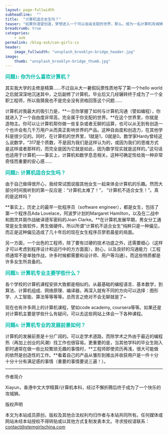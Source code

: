 ```yaml
---
layout: page-fullwidth
subheadline:  ""
title:  "计算机适合女生吗？"
teaser: "如果你渴望创造，梦想进入一个可以自由支配的世界，那么，成为一名计算机攻城狮当然适合你！"
breadcrumb: true
categories:
    - ask
permalink: /blog-ask/can-girls-cs
header:
    image_fullwidth: "unsplash_brooklyn-bridge_header.jpg"
image:
    thumb: "unsplash_brooklyn-bridge_thumb.jpg"
---
```


<p style="line-height: normal; font-size: 16px; font-family: 微软雅黑; color: rgb(0, 187, 170); box-sizing: border-box; padding: 0px; margin: 10px 0px; text-align: left;"><strong>问题1: 你为什么喜欢计算机？</strong></p>



其实我大学的主修是精算……不过自从大一暑假玩票性质地写了第一个hello world之后就深深地沉迷其中，之后副修了计算机，毕业后又几经辗转终于成为了一个全职工程师，所以我猜我也不是完全没有资格回答这个问题……

计算机对我最大的吸引力是，**一旦你掌握了如何与计算机沟通（譬如编程），你就进入了一个自由度非常高，完全属于你支配的世界。**在这个世界里，你就是造物主。你可以让计算机帮你做一些复杂或者无聊的运算，也可以从无到有创造一个也许会有几千万用户从而真正影响世界的产品。这种自由度和创造力，在其他学科是很少见的。同时，在计算机的世界里，1就是1，0就是0。数学家Hardy曾经这么说数学，“317是个质数，不是因为我们是这样认为的，或因为我们的思维方式是这样或者那样的，而完全是因为它就是如此，因为数学现实就是这样的。”这句话也适用于计算机——事实上，计算机和数学息息相关。这种可确定性给我一种非常奇怪而重要的安心感……

<p style="line-height: normal; font-size: 16px; font-family: 微软雅黑; color: rgb(0, 187, 170); box-sizing: border-box; padding: 0px; margin: 10px 0px; text-align: left;"><strong>问题2: 计算机适合女生吗？</strong></p>



由于自己做得很开心，我经常试图说服其他女生一起来体会计算机的乐趣。然而大部分时间我听到的第一反应是：“计算机太难了！”， “计算机不适合女生！”。真的是这样吗？

**事实上，历史上的最早一批程序员（software engineer），都是女生，包括了第一个程序员Ada Lovelace，阿波罗计划的Margaret Hamilton，以及在二战中和图灵并肩作战破译德军密码的Joan Clarke。**在计算机发展早期，男女分工通常是女生做软件，男生做硬件。所以所谓“计算机不适合女生”纯粹只是一种偏见，而正是这种偏见造成了几十年后的现在女生程序员寥若晨星的局面。

另一方面，一个出色的工程师，除了要有过硬的技术功底之外，还需要细心（这样才可以考虑到程序设计和运行中的方方面面），耐心，以及良好的沟通能力（工程师通常不是单独作战，许多时候都需要和设计师、用户等沟通）。而这些特质都是许多女生所具备的。

<p style="line-height: normal; font-size: 16px; font-family: 微软雅黑; color: rgb(0, 187, 170); box-sizing: border-box; padding: 0px; margin: 10px 0px; text-align: left;"><strong>问题3: 计算机专业主要学些什么？</strong></p>



各个学校的计算机课程安排大致都是相似的。从最基础的编程语言、基本数学，到算法、计算机组成、网络原理、编译器，再深入就有不同的方向可以选择：图形学、人工智能、算法等等等等。总而言之绝对不会无聊就是了~

现在也有许多网上的计算机课程，譬如code academy, coursera等等。如果还是对计算机主要是学些什么有疑问，可以去这些网站上体会一下各种课程。

<p style="line-height: normal; font-size: 16px; font-family: 微软雅黑; color: rgb(0, 187, 170); box-sizing: border-box; padding: 0px; margin: 10px 0px; text-align: left;"><strong>问题4: 计算机专业的发展前景如何？</strong></p>



计算机的发展前景是十分广阔的。可以走学术道路，而除学术之外由于最近的编程热（再加上创业的风潮）找工作也很容易。更重要的是，当其他学科的毕业生刚入职时通常在做一些比较繁琐无趣的事情时，**工程师即使资历再浅，很大可能做的依然是创造性的工作。**看着自己的产品从雏形到推出并收获用户是一件十分十分十分有满足感的事情（重要的事情要说三遍！）。


- - -

作者简介

Xiayun，香港中文大学精算/计算机本科，经过不懈折腾后终于成为了一个快乐的攻城狮。


版权声明

本文为本站成员原创，版权及其他合法权利均归作者与本站共同所有。任何媒体或网站未经本站授权不得转贴或以其他方式复制发表本文。寻求授权请联系： contact@stemgirlschina.com



